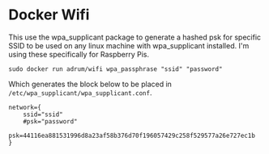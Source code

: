 # Docker Wifi

This use the wpa_supplicant package to generate a hashed psk for specific SSID to be used on any linux machine with wpa_supplicant installed. I'm using these specifically for Raspberry Pis.

`sudo docker run adrum/wifi wpa_passphrase "ssid" "password"`

Which generates the block below to be placed in `/etc/wpa_supplicant/wpa_supplicant.conf`.

```
network={
	ssid="ssid"
	#psk="password"
	psk=44116ea881531996d8a23af58b376d70f196057429c258f529577a26e727ec1b
}
```
